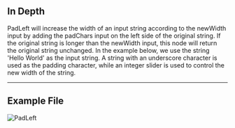 ## In Depth
PadLeft will increase the width of an input string according to the newWidth input by adding the padChars input on the left side of the original string. If the original string is longer than the newWidth input, this node will return the original string unchanged. In the example below, we use the string 'Hello World' as the input string. A string with an underscore character is used as the padding character, while an integer slider is used to control the new width of the string.
___
## Example File

![PadLeft](./DSCore.String.PadLeft_img.jpg)

